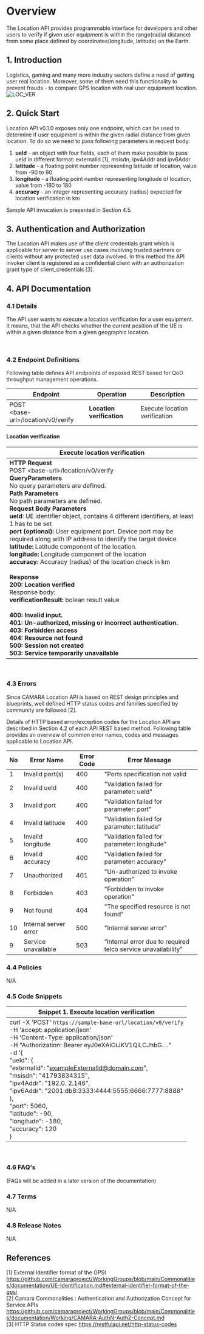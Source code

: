 # Overview
The Location API provides programmable interface for developers and other users to verify 
if given user equipment is within the range(radial distance) from some place defined by coordinates(longitude, latitude) on the Earth.
## 1\. Introduction
Logistics, gaming and many more industry sectors define a need of getting user real location. Moreover, some of them 
need this functionality to prevent frauds - to compare GPS location with real user equipment location.
<img src="./resources/Location_overview.png" alt="LOC_VER" title="Location verification">

## 2\. Quick Start
Location API v0.1.0 exposes only one endpoint, which can be used to determine if user equipment is within the given radial distance from
given location. To do so we need to pass following parameters in request body: 
1. **ueId** - an object with four fields, each of them make possible to pass ueId in different format: externalId [1], msisdn, ipv4Addr and ipv6Addr 
2. **latitude** - a floating point number representing latitude of location, value from -90 to 90
3. **longitude** - a floating point number representing longitude of location, value from -180 to 180
4. **accuracy** - an integer representing accuracy (radius) expected for location verification in km

Sample API invocation is presented in Section 4.5.



## 3\. Authentication and Authorization

The Location API makes use of the client credentials grant which is applicable for server to server use cases involving trusted partners
or clients without any protected user data involved.
In this method the API invoker client is registered as a confidential client with an authorization grant type of client_credentials [3].


## 4\. API Documentation

### 4.1 Details
The API user wants to execute a location verification for a user equipment. It means, that the API checks whether the current position of the UE is within a given distance from a given geographic location.

<br />

### 4.2 Endpoint Definitions

<span class="colour" style="color:rgb(23, 43, 77)"><span class="colour" style="color:rgb(36, 41, 47)">Following table
defines API endpoints of exposed REST based for QoD throughput management operations. </span></span>

| **Endpoint**                             | **Operation**             | **Description**               |
|------------------------------------------|---------------------------|-------------------------------|
| POST<br>  \<base-url>/location/v0/verify | **Location verification** | Execute location verification |

#### **Location verification**

| **Execute location verification**                                                                                                                                                                                                                                                                                                                                                                                                                                                                                                                                                                                                                                                                                                                                                                                                                                                                                                                                                                                          |
|----------------------------------------------------------------------------------------------------------------------------------------------------------------------------------------------------------------------------------------------------------------------------------------------------------------------------------------------------------------------------------------------------------------------------------------------------------------------------------------------------------------------------------------------------------------------------------------------------------------------------------------------------------------------------------------------------------------------------------------------------------------------------------------------------------------------------------------------------------------------------------------------------------------------------------------------------------------------------------------------------------------------------|
| **HTTP Request**<br> POST \<base-url>/location/v0/verify<br>**QueryParameters**<br> No query parameters are defined.<br>**Path Parameters**<br> No path parameters are defined.<br>**Request Body Parameters**<br> **ueId**: UE identifier object, contains 4 different identifiers, at least 1 has to be set<br> **port (optional):** User equipment port. Device port may be required along with IP address to identify the target device <br> **latitude:** Latitude component of the location.<br> **longitude:** Longitude component of the location<br> **accuracy:** Accuracy (radius) of the location check in km <br><br>**Response**<br> **200: Location verified**<br>  Response body:<br>   **verificationResult:** bolean result value <br><br> **400:** **Invalid input.**<br> **401:** **Un-authorized, missing or incorrect authentication.**<br> **403:** **Forbidden access**<br> **404:** **Resource not found**<br>  **500:** **Session not created**<br> **503:** **Service temporarily unavailable** |
<br>

### 4.3 Errors

Since CAMARA Location API is based on REST design principles and blueprints, well defined HTTP status
codes and families specified by community are followed [2].

Details of HTTP based error/exception codes for the Location API are described in Section 4.2 of each API REST based method.
Following table provides an overview of common error names, codes and messages applicable to Location API.

| No  | Error Name            | Error Code | Error Message                                                 |
|-----|-----------------------|------------|---------------------------------------------------------------|
| 1   | Invalid port(s)       | 400        | "Ports specification not valid                                |
| 2   | Invalid ueId          | 400        | "Validation failed for parameter: ueId"                       |
| 3   | Invalid port          | 400        | "Validation failed for parameter: port"                       |
| 4   | Invalid latitude      | 400        | "Validation failed for parameter: latitude"                   |
| 5   | Invalid longitude     | 400        | "Validation failed for parameter: longitude"                  |
| 6   | Invalid accuracy      | 400        | "Validation failed for parameter: accuracy"                   |
| 7   | Unauthorized          | 401        | "Un-authorized to invoke operation"                           |
| 8   | Forbidden             | 403        | "Forbidden to invoke operation"                               |
| 9   | Not found             | 404        | "The specified resource is not found"                         |
| 10  | Internal server error | 500        | "Internal server error"                                       |
| 9   | Service unavailable   | 503        | “Internal error due to required telco service unavailability" |

### 4.4 Policies

N/A

### 4.5 Code Snippets

| Snippet 1. Execute location verification                                                                                                                                                                                                                                                                                                                                                                                                                                                                                 |
|--------------------------------------------------------------------------------------------------------------------------------------------------------------------------------------------------------------------------------------------------------------------------------------------------------------------------------------------------------------------------------------------------------------------------------------------------------------------------------------------------------------------------|
| curl -X 'POST' `https://sample-base-url/location/v0/verify`   <br>    -H 'accept: application/json' <br>    -H 'Content-Type: application/json'<br>    -H "Authorization: Bearer eyJ0eXAiOiJKV1QiLCJhbG...."<br>    -d '{<br>     "ueId": {<br>"externalId": "exampleExternalId@domain.com",<br>"msisdn": "41793834315",<br>"ipv4Addr": "192.0. 2.146",<br>"ipv6Addr": "2001:db8:3333:4444:5555:6666:7777:8888"<br>},<br> "port": 5060, <br> "latitude": -90,<br>     "longitude": -180,<br>     "accuracy": 120<br>   } |

<br>

### 4.6 FAQ's

(FAQs will be added in a later version of the documentation)

### 4.7 Terms

N/A

### 4.8 Release Notes

N/A

## References
[1] External Identifier format of the GPSI https://github.com/camaraproject/WorkingGroups/blob/main/Commonalities/documentation/UE-Identification.md#external-identifier-format-of-the-gpsi <br>
[2] Camara Commonalities : Authentication and Authorization Concept for Service
APIs https://github.com/camaraproject/WorkingGroups/blob/main/Commonalities/documentation/Working/CAMARA-AuthN-AuthZ-Concept.md <br>
[3] HTTP Status codes spec https://restfulapi.net/http-status-codes
